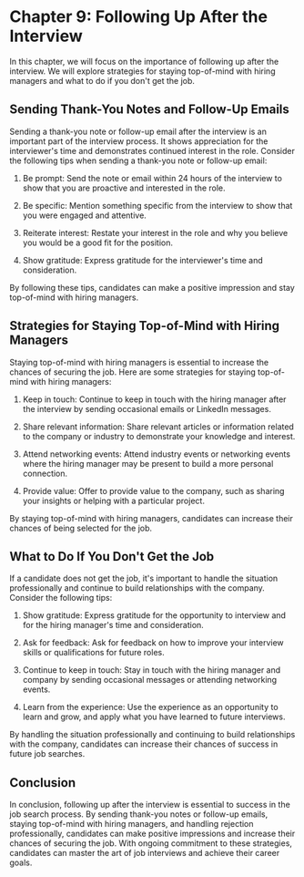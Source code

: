 Chapter 9: Following Up After the Interview
===========================================

In this chapter, we will focus on the importance of following up after the interview. We will explore strategies for staying top-of-mind with hiring managers and what to do if you don't get the job.

Sending Thank-You Notes and Follow-Up Emails
--------------------------------------------

Sending a thank-you note or follow-up email after the interview is an important part of the interview process. It shows appreciation for the interviewer's time and demonstrates continued interest in the role. Consider the following tips when sending a thank-you note or follow-up email:

1. Be prompt: Send the note or email within 24 hours of the interview to show that you are proactive and interested in the role.

2. Be specific: Mention something specific from the interview to show that you were engaged and attentive.

3. Reiterate interest: Restate your interest in the role and why you believe you would be a good fit for the position.

4. Show gratitude: Express gratitude for the interviewer's time and consideration.

By following these tips, candidates can make a positive impression and stay top-of-mind with hiring managers.

Strategies for Staying Top-of-Mind with Hiring Managers
-------------------------------------------------------

Staying top-of-mind with hiring managers is essential to increase the chances of securing the job. Here are some strategies for staying top-of-mind with hiring managers:

1. Keep in touch: Continue to keep in touch with the hiring manager after the interview by sending occasional emails or LinkedIn messages.

2. Share relevant information: Share relevant articles or information related to the company or industry to demonstrate your knowledge and interest.

3. Attend networking events: Attend industry events or networking events where the hiring manager may be present to build a more personal connection.

4. Provide value: Offer to provide value to the company, such as sharing your insights or helping with a particular project.

By staying top-of-mind with hiring managers, candidates can increase their chances of being selected for the job.

What to Do If You Don't Get the Job
-----------------------------------

If a candidate does not get the job, it's important to handle the situation professionally and continue to build relationships with the company. Consider the following tips:

1. Show gratitude: Express gratitude for the opportunity to interview and for the hiring manager's time and consideration.

2. Ask for feedback: Ask for feedback on how to improve your interview skills or qualifications for future roles.

3. Continue to keep in touch: Stay in touch with the hiring manager and company by sending occasional messages or attending networking events.

4. Learn from the experience: Use the experience as an opportunity to learn and grow, and apply what you have learned to future interviews.

By handling the situation professionally and continuing to build relationships with the company, candidates can increase their chances of success in future job searches.

Conclusion
----------

In conclusion, following up after the interview is essential to success in the job search process. By sending thank-you notes or follow-up emails, staying top-of-mind with hiring managers, and handling rejection professionally, candidates can make positive impressions and increase their chances of securing the job. With ongoing commitment to these strategies, candidates can master the art of job interviews and achieve their career goals.
